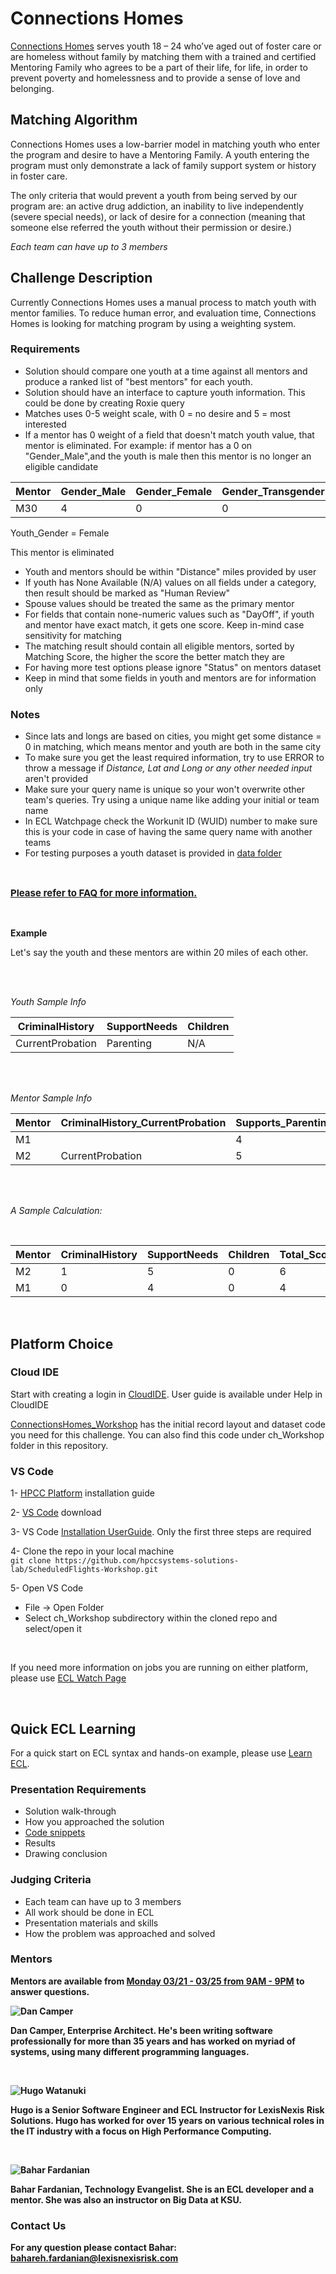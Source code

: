 # Connections Homes

[Connections Homes](https://connectionshomes.org/) serves youth 18 – 24 who’ve aged out of foster care or are homeless without family by matching them with a trained and certified Mentoring Family who agrees to be a part of their life, for life, in order to prevent poverty and homelessness and to provide a sense of love and belonging. 

## Matching Algorithm
Connections Homes uses a low-barrier model in matching youth who enter the program and desire to have a Mentoring Family. A youth entering the program must only demonstrate a lack of family support system or history in foster care. 

The only criteria that would prevent a youth from being served by our program are: an active drug addiction, an inability to live independently (severe special needs), or lack of desire for a connection (meaning that someone else referred the youth without their permission or desire.)

<i> Each team can have up to 3 members</i>

## Challenge Description 
Currently Connections Homes uses a manual process to match youth with mentor families. To reduce human error, and evaluation time, Connections Homes is looking for matching program by using a weighting system. 

### Requirements
- Solution should compare one youth at a time against all mentors and produce a ranked list of "best mentors" for each youth. 
- Solution should have an interface to capture youth information. This could be done by creating Roxie query
- Matches uses 0-5 weight scale, with 0 = no desire and 5 = most interested
- If a mentor has  0 weight of a field that doesn't match youth value, that mentor is eliminated. For example: if mentor has a 0 on "Gender_Male",and the youth is male then this mentor is no longer an eligible candidate

Mentor|Gender_Male|Gender_Female|Gender_Transgender|Gender_Non_binary|
---|---|---|---|---|
M30|4|0|0|1

Youth_Gender = Female

This mentor is eliminated

- Youth and mentors should be within "Distance" miles provided by user
- If youth has None Available (N/A) values on all fields under a category, then result should be marked as "Human Review"
- Spouse values should be treated the same as the primary mentor 
- For fields that contain none-numeric values such as "DayOff", if youth and mentor have exact match, it gets one score. Keep in-mind case sensitivity for matching
- The matching result should contain all eligible mentors, sorted by Matching Score, the higher the score the better match they are 
- For having more test options please ignore "Status" on mentors dataset
- Keep in mind that some fields in youth and mentors are for information only

### Notes
- Since lats and longs are based on cities, you might get some distance = 0 in matching, which means mentor and youth are both in the same city
- To make sure you get the least required information, try to use ERROR to throw a message if <i> Distance, Lat and Long or any other needed input</i> aren't provided
- Make sure your query name is unique so your won't overwrite other team's queries. Try using a unique name like adding your initial or team  name
- In ECL Watchpage check the Workunit ID (WUID) number to make sure this is your code in case of having the same query name with another teams  
- For testing purposes a youth dataset is provided in [data folder](./data/Youth.csv)

</br>

<u><b><p style="font-size: 15px">Please refer to [FAQ](./FAQ.md) for more information.</u></b>

</br>

__Example__

Let's say the youth and these mentors are within 20 miles of each other. 

</br>
</br>

<i>Youth Sample Info</i>

CriminalHistory| SupportNeeds |  Children |
---|---|--
CurrentProbation| Parenting | N/A


</br>
</br>


<i>Mentor Sample Info</i>

Mentor|CriminalHistory_CurrentProbation| Supports_Parenting |  Children_Welfare1
---|---|---|---
M1|| 4 | 2 
M2|CurrentProbation|5|4

</br>
</br>


<i>A Sample Calculation: </i>

</br>

Mentor| CriminalHistory| SupportNeeds |  Children | Total_Score |HumanReview 
---|---|---|---|---|---
M2|1|5|0| 6| Children
M1 |0| 4| 0 | 4| Children

</b>
</br>

## Platform Choice 

### Cloud IDE
Start with creating a login in [CloudIDE](https://ide.hpccsystems.com/).
User guide is available under Help in CloudIDE

[ConnectionsHomes_Workshop](https://ide.hpccsystems.com/workspaces/share/287fe2a4-1f9c-4bf4-aa98-fd8e9836a0a8) has the initial record layout and dataset code you need for this challenge. You can also find this code under ch_Workshop folder in this repository.

### VS Code
1- [HPCC Platform](https://hpccsystems.com/download#HPCC-Platform) installation guide

2- [VS Code](https://code.visualstudio.com) download

3- VS Code [Installation UserGuide](https://github.com/hpccsystems-solutions-lab/ConnectionsHomes/blob/main/vscode_hpcc_install.pdf). Only the first three steps are required

4- Clone the repo in your local machine\
     `git clone https://github.com/hpccsystems-solutions-lab/ScheduledFlights-Workshop.git`

5- Open VS Code
   - File -> Open Folder
   - Select ch_Workshop subdirectory within the cloned repo and select/open it

</br>

If you need more information on jobs you are running on either platform, please use [ECL Watch Page](http://52.167.137.162:8010)

</br>

## Quick ECL Learning

For a quick start on ECL syntax and hands-on example, please use [Learn ECL](https://hpccsystems-solutions-lab.github.io/).


### Presentation Requirements
- Solution walk-through
- How you approached the solution
- <u>Code snippets </u>
- Results
- Drawing conclusion


### Judging Criteria 
- Each team can have up to 3 members
- All work should be done in ECL
- Presentation materials and skills 
- How the problem was approached and solved 

<b>

### Mentors

**Mentors are available from <u>Monday 03/21 - 03/25 from 9AM - 9PM</u> to answer questions.**


![Dan Camper](./images/DanCamp.jpg)

<p>Dan Camper, Enterprise Architect. He's been writing software professionally for more than 35 years and has worked on myriad of systems, using many different programming languages.</p>

</br>

![Hugo Watanuki](./images/Hugo.jpg)
<p>Hugo is a Senior Software Engineer and ECL Instructor for LexisNexis Risk Solutions. Hugo has worked for over 15 years on various technical roles in the IT industry with a focus on High Performance Computing. </p>

</br>

![Bahar Fardanian](./images/Bahar.png)
<p>Bahar Fardanian, Technology Evangelist. She is an ECL developer and a mentor. She was also an instructor on Big Data at KSU.

</br>

### Contact Us
For any question please contact Bahar: bahareh.fardanian@lexisnexisrisk.com
